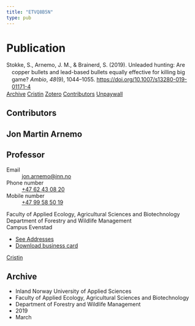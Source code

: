 ```yaml
---
title: "ETVQ8B5N"
type: pub
---
```

<h1>Publication</h1>
<article id="csl-bib-container-ETVQ8B5N" class="csl-bib-container">
  <div class="csl-bib-body" style="line-height: 1.35; padding-left: 1em; text-indent:-1em;">
  <div class="csl-entry">Stokke, S., Arnemo, J. M., &amp; Brainerd, S. (2019). Unleaded hunting: Are copper bullets and lead-based bullets equally effective for killing big game? <i>Ambio</i>, <i>48</i>(9), 1044&#x2013;1055. <a href="https://doi.org/10.1007/s13280-019-01171-4">https://doi.org/10.1007/s13280-019-01171-4</a></div>
</div>
  <div class="csl-bib-buttons">
    <a href="#taxonomy-article-ETVQ8B5N" class="csl-bib-button">Archive</a>
    <a href="https://app.cristin.no/results/show.jsf?id=1688508" alt="Cristin URL" class="csl-bib-button">Cristin</a>
    <a href="http://zotero.org/groups/5402882/items/ETVQ8B5N" alt="Zotero URL" class="csl-bib-button">Zotero</a>
    <a href="#contributors-article-ETVQ8B5N" class="csl-bib-button">Contributors</a>
    <a href="https://www.ncbi.nlm.nih.gov/pmc/articles/PMC6675831" class="csl-bib-button">Unpaywall</a>
  </div>
  <div id="csl-bib-meta-container-ETVQ8B5N"></div>
</article>
<div id="csl-bib-meta-ETVQ8B5N" class="csl-bib-meta">
  <article id="contributors-article-ETVQ8B5N" class="contributors-article">
    <h1>Contributors</h1>
    <div class="personas"> <div class="vrtx-hinn-person-card"> <div class="photo"> <i class="lar la-user-circle missing-person"></i> </div> <div class="info"> <hgroup><h1>Jon Martin Arnemo</h1> <h2>Professor</h2> </hgroup><dl> <dt>Email</dt> <dd> <a href="mailto:jon.arnemo@inn.no">jon.arnemo@inn.no</a> </dd> <dt>Phone number</dt> <dd><a href="tel:+4762430820"> +47 62 43 08 20 </a></dd> <dt>Mobile number</dt> <dd><a href="tel:+4799585019"> +47 99 58 50 19 </a></dd> </dl> <p> Faculty of Applied Ecology, Agricultural Sciences and Biotechnology<br> Department of Forestry and Wildlife Management<br> Campus Evenstad </p> <ul class="vrtx-hinn-links"> <li><a href="https://www.inn.no/english/find-an-employee/jon-arnemo.html#vrtx-hinn-addresses">See Addresses</a></li> <li><a href="https://www.inn.no/english/find-an-employee/jon-arnemo.html?vrtx=vcf">Download business card</a></li> </ul> </div> </div> <a href="https://app.cristin.no/persons/show.jsf?id=328246" alt="Cristin URL" class="personas-cristin">Cristin</a> </div>
  </article>
  <article id="taxonomy-article-ETVQ8B5N" class="taxonomy-article">
    <h1>Archive</h1>
    <ul>
      <li>Inland Norway University of Applied Sciences</li>
      <li>Faculty of Applied Ecology, Agricultural Sciences and Biotechnology</li>
      <li>Department of Forestry and Wildlife Management</li>
      <li>2019</li>
      <li>March</li>
    </ul>
  </article>
</div>
